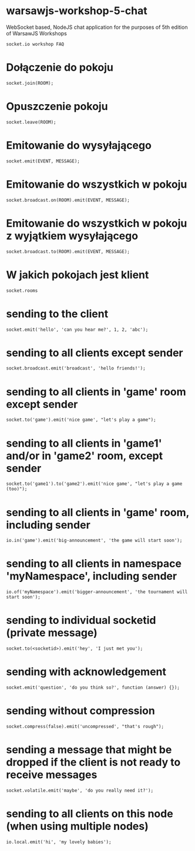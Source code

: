 # warsawjs-workshop-5-chat
WebSocket based, NodeJS chat application for the purposes of 5th edition of WarsawJS Workshops


    socket.io workshop FAQ

# Dołączenie do pokoju


    socket.join(ROOM);


# Opuszczenie pokoju

    socket.leave(ROOM);


# Emitowanie do wysyłającego

    socket.emit(EVENT, MESSAGE);


# Emitowanie do wszystkich w pokoju

    socket.broadcast.on(ROOM).emit(EVENT, MESSAGE);


# Emitowanie do wszystkich w pokoju z wyjątkiem wysyłającego

    socket.broadcast.to(ROOM).emit(EVENT, MESSAGE);


# W jakich pokojach jest klient

    socket.rooms


# sending to the client

    socket.emit('hello', 'can you hear me?', 1, 2, 'abc');


# sending to all clients except sender

    socket.broadcast.emit('broadcast', 'hello friends!');


# sending to all clients in 'game' room except sender

    socket.to('game').emit('nice game', "let's play a game");


# sending to all clients in 'game1' and/or in 'game2' room, except sender

    socket.to('game1').to('game2').emit('nice game', "let's play a game (too)");


# sending to all clients in 'game' room, including sender

    io.in('game').emit('big-announcement', 'the game will start soon');


# sending to all clients in namespace 'myNamespace', including sender

    io.of('myNamespace').emit('bigger-announcement', 'the tournament will start soon');


# sending to individual socketid (private message)

    socket.to(<socketid>).emit('hey', 'I just met you');


# sending with acknowledgement

    socket.emit('question', 'do you think so?', function (answer) {});


# sending without compression

    socket.compress(false).emit('uncompressed', "that's rough");


# sending a message that might be dropped if the client is not ready to receive messages

    socket.volatile.emit('maybe', 'do you really need it?');


# sending to all clients on this node (when using multiple nodes)

    io.local.emit('hi', 'my lovely babies');